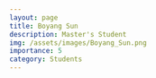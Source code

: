 ```yaml
---
layout: page
title: Boyang Sun
description: Master's Student
img: /assets/images/Boyang_Sun.png
importance: 5
category: Students
---
```

